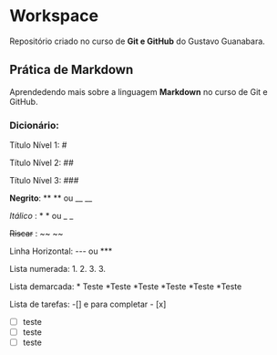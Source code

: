 # Workspace 
 Repositório criado no curso de **Git e GitHub** do Gustavo Guanabara.

## Prática de Markdown
Aprendedendo mais sobre a linguagem **Markdown** no curso de Git e GitHub.

### Dicionário:
Título Nível 1: #

Título Nível 2: ##

Título Nível 3: ###

**Negrito**: ** ** ou __ __

*Itálico*  : * * ou _ _ 

~~Riscar~~ : ~~ ~~

Linha Horizontal: --- ou ***

Lista numerada: 
1. 
2.
 3. 
3.

Lista demarcada: * Teste
*Teste 
*Teste
 *Teste 
*Teste
*Teste

Lista de tarefas: -[] e para completar - [x]
- [ ] teste
- [ ] teste
- [ ] teste
